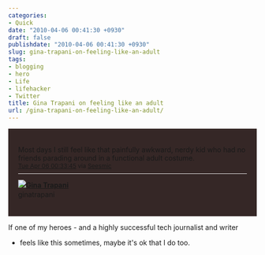 ```yaml
---
categories:
- Quick
date: "2010-04-06 00:41:30 +0930"
draft: false
publishdate: "2010-04-06 00:41:30 +0930"
slug: gina-trapani-on-feeling-like-an-adult
tags:
- blogging
- hero
- Life
- lifehacker
- Twitter
title: Gina Trapani on feeling like an adult
url: /gina-trapani-on-feeling-like-an-adult/
---
```

<div id="tweet_11669889961" class="bbpBox"
style="background:url(http://a1.twimg.com/profile_background_images/16099684/3472210348_60d6226f47_o.jpg) #352726;padding:20px;">

Most days I still feel like that painfully awkward, nerdy kid who had no
friends parading around in a functional adult costume.<span
class="timestamp" style="font-size:12px;display:block;">[Tue Apr 06
00:33:45](http://twitter.com/ginatrapani/status/11669889961 "Tue Apr 06 00:33:45 ")
via [Seesmic](http://www.seesmic.com/)</span><span class="metadata"
style="display:block;width:100%;clear:both;margin-top:8px;padding-top:12px;height:40px;border-top:1px solid #fff;border-top:1px solid #e6e6e6;"><span
class="author"
style="line-height:19px;">[![](http://a1.twimg.com/profile_images/745234180/happywebbieheadshot_normal.png)](http://twitter.com/ginatrapani)**[Gina
Trapani](http://twitter.com/ginatrapani)**\
ginatrapani</span></span>

</div>

If one of my heroes - and a highly successful tech journalist and writer
- feels like this sometimes, maybe it's ok that I do too.